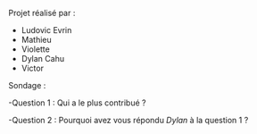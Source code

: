 Projet réalisé par :

- Ludovic Evrin
- Mathieu
- Violette
- Dylan Cahu
- Victor

Sondage : 

-Question 1 : Qui a le plus contribué ?

-Question 2 : Pourquoi avez vous répondu *Dylan* à la question 1 ?
